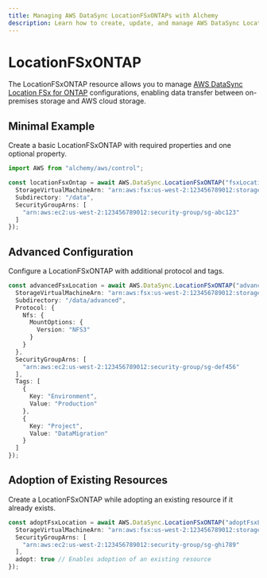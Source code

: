 ```yaml
---
title: Managing AWS DataSync LocationFSxONTAPs with Alchemy
description: Learn how to create, update, and manage AWS DataSync LocationFSxONTAPs using Alchemy Cloud Control.
---
```


# LocationFSxONTAP

The LocationFSxONTAP resource allows you to manage [AWS DataSync Location FSx for ONTAP](https://docs.aws.amazon.com/datasync/latest/userguide/) configurations, enabling data transfer between on-premises storage and AWS cloud storage.

## Minimal Example

Create a basic LocationFSxONTAP with required properties and one optional property.

```ts
import AWS from "alchemy/aws/control";

const locationFsxOntap = await AWS.DataSync.LocationFSxONTAP("fsxLocation", {
  StorageVirtualMachineArn: "arn:aws:fsx:us-west-2:123456789012:storage-virtual-machine:fsx-svm",
  Subdirectory: "/data",
  SecurityGroupArns: [
    "arn:aws:ec2:us-west-2:123456789012:security-group/sg-abc123"
  ]
});
```

## Advanced Configuration

Configure a LocationFSxONTAP with additional protocol and tags.

```ts
const advancedFsxLocation = await AWS.DataSync.LocationFSxONTAP("advancedFsxLocation", {
  StorageVirtualMachineArn: "arn:aws:fsx:us-west-2:123456789012:storage-virtual-machine:fsx-svm",
  Subdirectory: "/data/advanced",
  Protocol: {
    Nfs: {
      MountOptions: {
        Version: "NFS3"
      }
    }
  },
  SecurityGroupArns: [
    "arn:aws:ec2:us-west-2:123456789012:security-group/sg-def456"
  ],
  Tags: [
    {
      Key: "Environment",
      Value: "Production"
    },
    {
      Key: "Project",
      Value: "DataMigration"
    }
  ]
});
```

## Adoption of Existing Resources

Create a LocationFSxONTAP while adopting an existing resource if it already exists.

```ts
const adoptFsxLocation = await AWS.DataSync.LocationFSxONTAP("adoptFsxLocation", {
  StorageVirtualMachineArn: "arn:aws:fsx:us-west-2:123456789012:storage-virtual-machine:fsx-svm",
  SecurityGroupArns: [
    "arn:aws:ec2:us-west-2:123456789012:security-group/sg-ghi789"
  ],
  adopt: true // Enables adoption of an existing resource
});
```